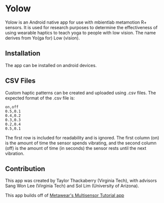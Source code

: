 # Yolow

Yolow is an Android native app for use with mbientlab metamotion R+ sensors. It is used for research purposes to determine the effectiveness of using wearable haptics to teach yoga to people with low vision. 
The name derives from Yo(ga for) Low (vision). 

## Installation 
The app can be installed on android devices. 

## CSV Files 
Custom haptic patterns can be created and uploaded using .csv files. The expected format of the .csv file is: 

```
on,off
0.5,0.1
0.4,0.2
0.3,0.3
0.2,0.4
0.5,0.1
```
The first row is included for readability and is ignored. The first column (on) is the amount of time the sensor spends vibrating, and the second column (off) is the amount of time (in seconds) the sensor rests until the next vibration. 

## Contribution 
This app was created by Taylor Thackaberry (Virginia Tech), with advisors Sang Won Lee (Virginia Tech) and Sol Lim (University of Arizona). 

This app builds off of [Metawear's Multisensor Tutorial app](https://github.com/mbientlab/MetaWear-Tutorial-Android/tree/master/multimw)
